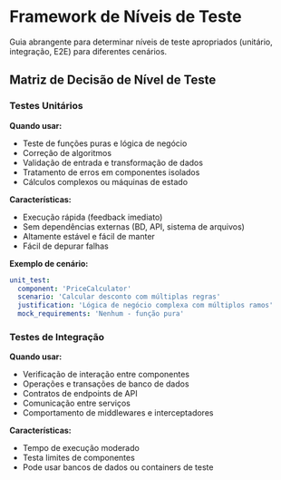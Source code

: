 <!-- Powered by JTECH™ Core -->

# Framework de Níveis de Teste

Guia abrangente para determinar níveis de teste apropriados (unitário, integração, E2E) para diferentes cenários.

## Matriz de Decisão de Nível de Teste

### Testes Unitários

**Quando usar:**

- Teste de funções puras e lógica de negócio
- Correção de algoritmos
- Validação de entrada e transformação de dados
- Tratamento de erros em componentes isolados
- Cálculos complexos ou máquinas de estado

**Características:**

- Execução rápida (feedback imediato)
- Sem dependências externas (BD, API, sistema de arquivos)
- Altamente estável e fácil de manter
- Fácil de depurar falhas

**Exemplo de cenário:**

```yaml
unit_test:
  component: 'PriceCalculator'
  scenario: 'Calcular desconto com múltiplas regras'
  justification: 'Lógica de negócio complexa com múltiplos ramos'
  mock_requirements: 'Nenhum - função pura'
```

### Testes de Integração

**Quando usar:**

- Verificação de interação entre componentes
- Operações e transações de banco de dados
- Contratos de endpoints de API
- Comunicação entre serviços
- Comportamento de middlewares e interceptadores

**Características:**

- Tempo de execução moderado
- Testa limites de componentes
- Pode usar bancos de dados ou containers de teste
